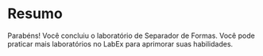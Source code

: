 # Resumo

Parabéns! Você concluiu o laboratório de Separador de Formas. Você pode praticar mais laboratórios no LabEx para aprimorar suas habilidades.
